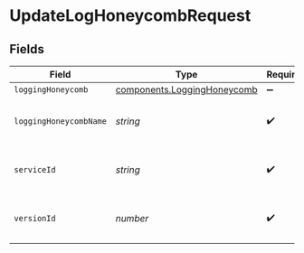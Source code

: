 # UpdateLogHoneycombRequest


## Fields

| Field                                                                             | Type                                                                              | Required                                                                          | Description                                                                       | Example                                                                           |
| --------------------------------------------------------------------------------- | --------------------------------------------------------------------------------- | --------------------------------------------------------------------------------- | --------------------------------------------------------------------------------- | --------------------------------------------------------------------------------- |
| `loggingHoneycomb`                                                                | [components.LoggingHoneycomb](../../../sdk/models/components/logginghoneycomb.md) | :heavy_minus_sign:                                                                | N/A                                                                               |                                                                                   |
| `loggingHoneycombName`                                                            | *string*                                                                          | :heavy_check_mark:                                                                | The name for the real-time logging configuration.                                 | test-log-endpoint                                                                 |
| `serviceId`                                                                       | *string*                                                                          | :heavy_check_mark:                                                                | Alphanumeric string identifying the service.                                      | SU1Z0isxPaozGVKXdv0eY                                                             |
| `versionId`                                                                       | *number*                                                                          | :heavy_check_mark:                                                                | Integer identifying a service version.                                            | 1                                                                                 |